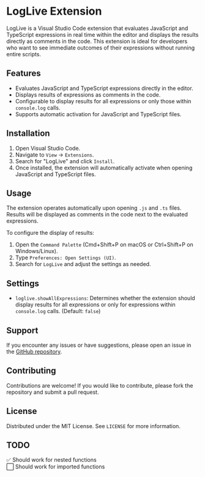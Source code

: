 # LogLive Extension

LogLive is a Visual Studio Code extension that evaluates JavaScript and TypeScript expressions in real time within the editor and displays the results directly as comments in the code. This extension is ideal for developers who want to see immediate outcomes of their expressions without running entire scripts.

## Features

- Evaluates JavaScript and TypeScript expressions directly in the editor.
- Displays results of expressions as comments in the code.
- Configurable to display results for all expressions or only those within `console.log` calls.
- Supports automatic activation for JavaScript and TypeScript files.

## Installation

1. Open Visual Studio Code.
2. Navigate to `View` -> `Extensions`.
3. Search for "LogLive" and click `Install`.
4. Once installed, the extension will automatically activate when opening JavaScript and TypeScript files.

## Usage

The extension operates automatically upon opening `.js` and `.ts` files. Results will be displayed as comments in the code next to the evaluated expressions.

To configure the display of results:
1. Open the `Command Palette` (Cmd+Shift+P on macOS or Ctrl+Shift+P on Windows/Linux).
2. Type `Preferences: Open Settings (UI)`.
3. Search for `LogLive` and adjust the settings as needed.

## Settings

- `loglive.showAllExpressions`: Determines whether the extension should display results for all expressions or only for expressions within `console.log` calls. (Default: `false`)

## Support

If you encounter any issues or have suggestions, please open an issue in the [GitHub repository](#).

## Contributing

Contributions are welcome! If you would like to contribute, please fork the repository and submit a pull request.

## License

Distributed under the MIT License. See `LICENSE` for more information.


## TODO
✅  Should work for nested functions<br/>
⬜️  Should work for imported functions